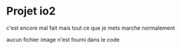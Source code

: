 Projet io2
==========
c'est encore mal fait mais tout ce que je mets marche normalement

aucun fichier image n'est fourni dans le code
